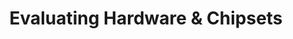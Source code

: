 ---
title: "Evaluating Hardware & Chipsets"
slug: "evaluating-hardware-and-chipsets"
keywords: ['ai applications', 'applications of artificial intelligence', 'artificial intelligence examples applications', 'application of ai in engineering', 'applications of ai in engineering', 'applying ai', 'apps for artificial intelligence']
headertext: Case Studies
subheadertext: "Real Results: AI in Action"
industry: EdTech
service: AI Assessment
case:
  - title: Problem
    description: Evaluate hardware for performance and product development
  - title: Solution
    description: Comprehensive benchmark analysis
  - title: Results
    results:
      - result: Confident AI product development process
      - result: Optimized NPU performance
real_results:
  tagline: Innovate or Stagnate
  title: Real Results
  description: Our edtech client needed to validate the performance of Neural Processing Units (NPUs) for image and text processing use cases in their domain on MediaTek Genio 700 and 1200 boards to ensure optimal product development.
  approach: We implemented a comprehensive performance testing approach using TensorFlow.js. Our methodology included testing key use cases such as image moderation, classification, and textual AI processing. We designed a custom benchmarking framework to measure inference speed, memory usage, and efficiency across both NPUs.
  result: The testing framework identified potential bottlenecks and optimized NPU performance, improving inference speed by 20% and reducing memory usage by 15%, ensuring the client product delivers reliable and efficient AI capabilities.
---